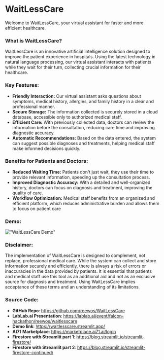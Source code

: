 # WaitLessCare
 
Welcome to WaitLessCare, your virtual assistant for faster and more efficient healthcare.

### What is WaitLessCare?

WaitLessCare is an innovative artificial intelligence solution designed to improve the patient experience in hospitals. Using the latest technology in natural language processing, our virtual assistant interacts with patients while they wait for their turn, collecting crucial information for their healthcare.

### Key Features:

- **Friendly Interaction:** Our virtual assistant asks questions about symptoms, medical history, allergies, and family history in a clear and professional manner.
- **Secure Storage:** The information collected is securely stored in a cloud database, accessible only to authorized medical staff.
- **Efficient Care:** With previously collected data, doctors can review the information before the consultation, reducing care time and improving diagnostic accuracy.
- **Automatic Recommendations:** Based on the data entered, the system can suggest possible diagnoses and treatments, helping medical staff make informed decisions quickly.

### Benefits for Patients and Doctors:

- **Reduced Waiting Time:** Patients don't just wait, they use their time to provide relevant information, speeding up the consultation process.
- **Improved Diagnostic Accuracy:** With a detailed and well-organized history, doctors can focus on diagnosis and treatment, improving the quality of care.
- **Workflow Optimization:** Medical staff benefits from an organized and efficient platform, which reduces administrative burden and allows them to focus on patient care

### Demo:
!["WaitLessCare Demo"](./resources/GIF_demo.gif)

### Disclaimer:
The implementation of WaitLessCare is designed to complement, not replace, professional medical care. While the system can collect and store information securely and efficiently, there is always a risk of errors or inaccuracies in the data provided by patients. It is essential that patients and medical staff use this tool as an additional aid and not as an exclusive source for diagnosis and treatment. Using WaitLessCare implies acceptance of these terms and an understanding of its limitations.

### Source Code:
- **GitHub Repo**: https://github.com/reewos/WaitLessCare
- **LabLab.ai Presentation**: https://lablab.ai/event/falcon-hackathon/reewos/waitlesscare
- **Demo link**: https://waitlesscare.streamlit.app/
- **AI71 Marketplace**: https://marketplace.ai71.ai/login
- **Firestore with Streamlit part 1**: https://blog.streamlit.io/streamlit-firestore/
- **Firestore with Streamlit part 2**: https://blog.streamlit.io/streamlit-firestore-continued/